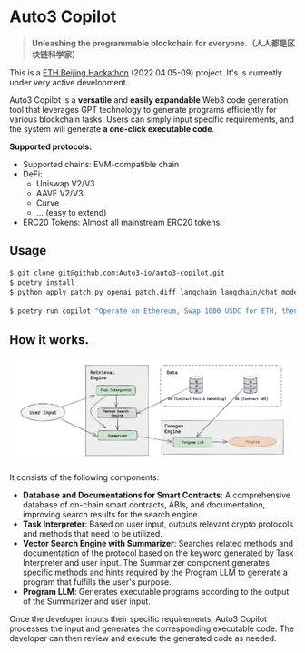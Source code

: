 # Auto3 Copilot

> **Unleashing the programmable blockchain for everyone.（人人都是区块链科学家）**

This is a [ETH Beijing Hackathon](https://github.com/WTFAcademy/ETHBeijing) (2022.04.05-09) project. It's is currently under very active development.

Auto3 Copilot is a **versatile** and **easily expandable** Web3 code generation tool that leverages GPT technology to generate programs efficiently for various blockchain tasks. Users can simply input specific requirements, and the system will generate **a one-click executable code**.

**Supported protocols:**

- Supported chains: EVM-compatible chain
- DeFi:
  - Uniswap V2/V3
  - AAVE V2/V3
  - Curve
  - ... (easy to extend)
- ERC20 Tokens: Almost all mainstream ERC20 tokens.

## Usage

```bash
$ git clone git@github.com:Auto3-io/auto3-copilot.git
$ poetry install
$ python apply_patch.py openai_patch.diff langchain langchain/chat_models/openai.py

$ poetry run copilot "Operate on Ethereum, Swap 1000 USDC for ETH, then 0.1 ETH for USDC using Uniswap, send 0.1 amounts of ETH separately to two addresses (0xc9270B4d0aB7A92dC194eFC349d24c685A6A630d, 0x2A52e553D3fa7beb2C55fd4Cc94C5a3F659E8df8), and deposit 0.2 ETH to Scroll."
```

## How it works.

![architecture](./assets/architecture.jpg)

It consists of the following components:

- **Database and Documentations for Smart Contracts**: A comprehensive database of on-chain smart contracts, ABIs, and documentation, improving search results for the search engine.
- **Task Interpreter**: Based on user input, outputs relevant crypto protocols and methods that need to be utilized.
- **Vector Search Engine with Summarizer**: Searches related methods and documentation of the protocol based on the keyword generated by Task Interpreter and user input. The Summarizer component generates specific methods and hints required by the Program LLM to generate a program that fulfills the user's purpose.
- **Program LLM**: Generates executable programs according to the output of the Summarizer and user input.

Once the developer inputs their specific requirements, Auto3 Copilot processes the input and generates the corresponding executable code. The developer can then review and execute the generated code as needed.
